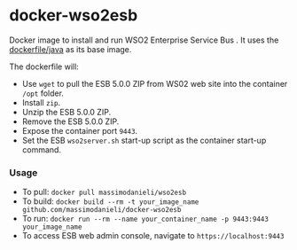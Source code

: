 docker-wso2esb
===================

Docker image to install and run WSO2 Enterprise Service Bus . It uses the [dockerfile/java](https://index.docker.io/u/dockerfile/java/) as its base image.


The dockerfile will:

* Use `wget` to pull the ESB 5.0.0 ZIP from WS02 web site into the container `/opt` folder.
* Install `zip`.
* Unzip the ESB 5.0.0 ZIP.
* Remove the ESB 5.0.0 ZIP.
* Expose the container port `9443`.
* Set the ESB  `wso2server.sh` start-up script as the container start-up command.

### Usage
* To pull: `docker pull massimodanieli/wso2esb`
* To build: `docker build --rm -t your_image_name github.com/massimodanieli/docker-wso2esb`
* To run: `docker run --rm --name your_container_name -p 9443:9443 your_image_name`
* To access ESB web admin console, navigate to `https://localhost:9443`

